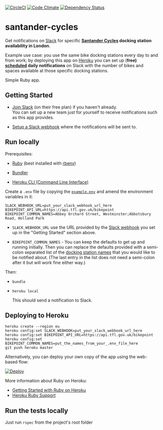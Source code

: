 [![CircleCI](https://circleci.com/gh/johnboyes/santander-cycles.svg?style=shield)](https://circleci.com/gh/johnboyes/santander-cycles)
[![Code Climate](https://codeclimate.com/github/johnboyes/santander-cycles/badges/gpa.svg)](https://codeclimate.com/github/johnboyes/santander-cycles)
[![Dependency Status](https://gemnasium.com/badges/github.com/johnboyes/santander-cycles.svg)](https://gemnasium.com/github.com/johnboyes/santander-cycles)


# santander-cycles

Get notifications on [Slack](https://slack.com/is) for specific **[Santander Cycles](https://tfl.gov.uk/modes/cycling/santander-cycles) docking station availability in London**.

Example use case: you use the same bike docking stations every day to and from work; by deploying this app on [Heroku](https://heroku.com) you can set up (**free) [scheduled](https://elements.heroku.com/addons/scheduler) daily notifications** on Slack with the number of bikes and spaces available at those specific docking stations.

Simple Ruby app.

## Getting Started

- [Join Slack](https://slack.com/) (on their free plan) if you haven't already.  
You can set up a new team just for yourself to receive notifications such as this app provides.

- [Setup a Slack webhook](https://api.slack.com/incoming-webhooks) where the notifications will be sent to.

## Run locally

Prerequisites:

 * [Ruby](https://www.ruby-lang.org/en) (best installed with [rbenv](https://github.com/sstephenson/rbenv))

 * [Bundler](http://bundler.io)

 * [Heroku CLI (Command Line Interface)](https://devcenter.heroku.com/articles/heroku-command-line)

Create a `.env` file by copying the [`example.env`](example.env) and amend the environment variables in it:

```
SLACK_WEBHOOK_URL=put_your_slack_webhook_url_here
BIKEPOINT_API_URL=https://api.tfl.gov.uk/bikepoint
BIKEPOINT_COMMON_NAMES=Abbey Orchard Street, Westminster;Abbotsbury Road, Holland Park

```
* `SLACK_WEBHOOK_URL` use the URL provided by the [Slack webhook](https://api.slack.com/incoming-webhooks) you set up in the "Getting Started" section above.

* `BIKEPOINT_COMMON_NAMES` - You can keep the defaults to get up and running initially.  Then you can replace the defaults provided with a semi-colon separated list of the [docking station names](BIKEPOINTS.md) that you would like to be notified about. (The last entry in the list does not need a semi-colon after it but will work fine either way.)


Then:
* `bundle`

* `heroku local`

  This should send a notification to Slack.

## Deploying to Heroku

```
heroku create --region eu
heroku config:set SLACK_WEBHOOK=put_your_slack_webhook_url_here
heroku config:set BIKEPOINT_API_URL=https://api.tfl.gov.uk/bikepoint
heroku config:set BIKEPOINT_COMMON_NAMES=put_the_names_from_your_.env_file_here
git push heroku master
```

Alternatively, you can deploy your own copy of the app using the web-based flow:

[![Deploy](https://www.herokucdn.com/deploy/button.png)](https://heroku.com/deploy)

More information about Ruby on Heroku:

- [Getting Started with Ruby on Heroku](https://devcenter.heroku.com/articles/getting-started-with-ruby)
- [Heroku Ruby Support](https://devcenter.heroku.com/articles/ruby-support)

## Run the tests locally

  Just run `rspec` from the project's root folder
